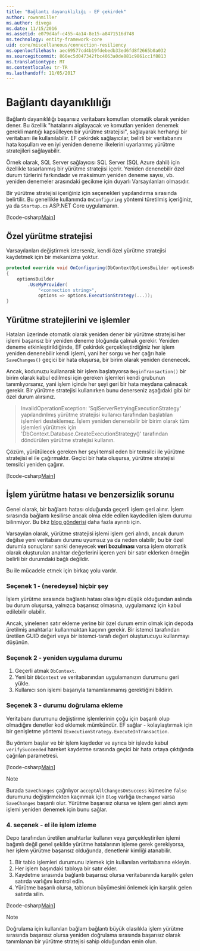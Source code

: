 ```yaml
---
title: "Bağlantı dayanıklılığı - EF çekirdek"
author: rowanmiller
ms.author: divega
ms.date: 11/15/2016
ms.assetid: e079d4af-c455-4a14-8e15-a8471516d748
ms.technology: entity-framework-core
uid: core/miscellaneous/connection-resiliency
ms.openlocfilehash: aec69577cd4b19fdebedb33ed6fd8f2665b0a032
ms.sourcegitcommit: 860ec5d047342fbc4063a0de881c9861cc1f8813
ms.translationtype: MT
ms.contentlocale: tr-TR
ms.lasthandoff: 11/05/2017
---
```

# <a name="connection-resiliency"></a>Bağlantı dayanıklılığı

Bağlantı dayanıklılığı başarısız veritabanı komutları otomatik olarak yeniden dener. Bu özellik "hatalarını algılayacak ve komutları yeniden denemek gerekli mantığı kapsülleyen bir yürütme stratejisi", sağlayarak herhangi bir veritabanı ile kullanılabilir. EF çekirdek sağlayıcılar, belirli bir veritabanını hata koşulları ve en iyi yeniden deneme ilkelerini uyarlanmış yürütme stratejileri sağlayabilir.

Örnek olarak, SQL Server sağlayıcısı SQL Server (SQL Azure dahil) için özellikle tasarlanmış bir yürütme stratejisi içerir. Yeniden denenebilir özel durum türlerini farkındadır ve maksimum yeniden deneme sayısı, vb. yeniden denemeler arasındaki gecikme için duyarlı Varsayılanları olmasıdır.

Bir yürütme stratejisi içeriğiniz için seçenekleri yapılandırma sırasında belirtilir. Bu genellikle kullanımda `OnConfiguring` yöntemi türetilmiş içeriğiniz, ya da `Startup.cs` ASP.NET Core uygulamanın.

[!code-csharp[Main](../../../samples/core/Miscellaneous/ConnectionResiliency/Program.cs#OnConfiguring)]

## <a name="custom-execution-strategy"></a>Özel yürütme stratejisi

Varsayılanları değiştirmek isterseniz, kendi özel yürütme stratejisi kaydetmek için bir mekanizma yoktur.

``` csharp
protected override void OnConfiguring(DbContextOptionsBuilder optionsBuilder)
{
    optionsBuilder
        .UseMyProvider(
            "<connection string>",
            options => options.ExecutionStrategy(...));
}
```

## <a name="execution-strategies-and-transactions"></a>Yürütme stratejilerini ve işlemler

Hataları üzerinde otomatik olarak yeniden dener bir yürütme stratejisi her işlemi başarısız bir yeniden deneme bloğunda çalmak gerekir. Yeniden deneme etkinleştirildiğinde, EF çekirdek gerçekleştirdiğiniz her işlem yeniden denenebilir kendi işlemi, yani her sorgu ve her çağrı hale `SaveChanges()` geçici bir hata oluşursa, bir birim olarak yeniden denenecek.

Ancak, kodunuzu kullanarak bir işlem başlatıyorsa `BeginTransaction()` bir birim olarak kabul edilmesi için gereken işlemleri kendi grubunun tanımlıyorsanız, yani işlem içinde her şeyi geri bir hata meydana çalınacak gerekir. Bir yürütme stratejisi kullanırken bunu denerseniz aşağıdaki gibi bir özel durum alırsınız.

> InvalidOperationException: 'SqlServerRetryingExecutionStrategy' yapılandırılmış yürütme stratejisi kullanıcı tarafından başlatılan işlemleri desteklemez. İşlem yeniden denenebilir bir birim olarak tüm işlemleri yürütmek için 'DbContext.Database.CreateExecutionStrategy()' tarafından döndürülen yürütme stratejisi kullanın.

Çözüm, yürütülecek gereken her şeyi temsil eden bir temsilci ile yürütme stratejisi el ile çağırmaktır. Geçici bir hata oluşursa, yürütme stratejisi temsilci yeniden çağırır.

[!code-csharp[Main](../../../samples/core/Miscellaneous/ConnectionResiliency/Program.cs#ManualTransaction)]

## <a name="transaction-commit-failure-and-the-idempotency-issue"></a>İşlem yürütme hatası ve benzersizlik sorunu

Genel olarak, bir bağlantı hatası olduğunda geçerli işlem geri alınır. İşlem sırasında bağlantı kesilirse ancak olma elde edilen kaydedilen işlem durumu bilinmiyor. Bu bkz [blog gönderisi](http://blogs.msdn.com/b/adonet/archive/2013/03/11/sql-database-connectivity-and-the-idempotency-issue.aspx) daha fazla ayrıntı için.

Varsayılan olarak, yürütme stratejisi işlemi işlem geri alındı, ancak durum değilse yeni veritabanı durumu uyumsuz ya da neden olabilir, bu bir özel durumla sonuçlanır sanki deneyecek **veri bozulması** varsa işlem otomatik olarak oluşturulan anahtar değerlerini içeren yeni bir satır eklerken örneğin belirli bir durumdaki bağlı değildir.

Bu ile mücadele etmek için birkaç yolu vardır.

### <a name="option-1---do-almost-nothing"></a>Seçenek 1 - (neredeyse) hiçbir şey

İşlem yürütme sırasında bağlantı hatası olasılığını düşük olduğundan aslında bu durum oluşursa, yalnızca başarısız olmasına, uygulamanız için kabul edilebilir olabilir.

Ancak, yinelenen satır ekleme yerine bir özel durum emin olmak için depoda üretilmiş anahtarlar kullanmaktan kaçının gerekir. Bir istemci tarafından üretilen GUID değeri veya bir istemci-tarafı değeri oluşturucuyu kullanmayı düşünün.

### <a name="option-2---rebuild-application-state"></a>Seçenek 2 - yeniden uygulama durumu

1. Geçerli atmak `DbContext`.
2. Yeni bir `DbContext` ve veritabanından uygulamanızın durumunu geri yükle.
3. Kullanıcı son işlemi başarıyla tamamlanmamış gerektiğini bildirin.

### <a name="option-3---add-state-verification"></a>Seçenek 3 - durumu doğrulama ekleme

Veritabanı durumunu değiştirme işlemlerinin çoğu için başarılı olup olmadığını denetler kod eklemek mümkündür. EF sağlar - kolaylaştırmak için bir genişletme yöntemi `IExecutionStrategy.ExecuteInTransaction`.

Bu yöntem başlar ve bir işlem kaydeder ve ayrıca bir işlevde kabul `verifySucceeded` hareket kaydetme sırasında geçici bir hata ortaya çıktığında çağrılan parametresi.

[!code-csharp[Main](../../../samples/core/Miscellaneous/ConnectionResiliency/Program.cs#Verification)]

> [!NOTE]
> Burada `SaveChanges` çağrılıyor `acceptAllChangesOnSuccess` kümesine `false` durumunu değiştirmekten kaçınmak için `Blog` varlığa `Unchanged` varsa `SaveChanges` başarılı olur. Yürütme başarısız olursa ve işlem geri alındı aynı işlemi yeniden denemek için bunu sağlar.

### <a name="option-4---manually-track-the-transaction"></a>4. seçenek - el ile işlem izleme

Depo tarafından üretilen anahtarlar kullanın veya gerçekleştirilen işlemi bağımlı değil genel şekilde yürütme hatalarının işleme gerek gerekiyorsa, her işlem yürütme başarısız olduğunda, denetlenir kimliği atanabilir.

1. Bir tablo işlemleri durumunu izlemek için kullanılan veritabanına ekleyin.
2. Her işlem başındaki tabloya bir satır ekler.
3. Kaydetme sırasında bağlantı başarısız olursa veritabanında karşılık gelen satırda varlığını kontrol edin.
4. Yürütme başarılı olursa, tablonun büyümesini önlemek için karşılık gelen satırda silin.

[!code-csharp[Main](../../../samples/core/Miscellaneous/ConnectionResiliency/Program.cs#Tracking)]

> [!NOTE]
> Doğrulama için kullanılan bağlam bağlantı büyük olasılıkla işlem yürütme sırasında başarısız olursa yeniden doğrulama sırasında başarısız olarak tanımlanan bir yürütme stratejisi sahip olduğundan emin olun.
